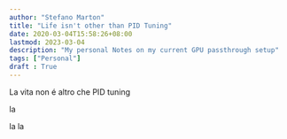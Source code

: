 ```yaml
---
author: "Stefano Marton"
title: "Life isn't other than PID Tuning"
date: 2020-03-04T15:58:26+08:00
lastmod: 2023-03-04
description: "My personal Notes on my current GPU passthrough setup"
tags: ["Personal"]
draft : True
---
```


La vita non é altro che PID tuning

la 




la 
la 
